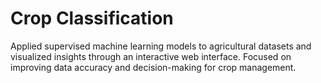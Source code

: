# Crop Classification

Applied supervised machine learning models to agricultural datasets and visualized insights through an interactive web interface. Focused on improving data accuracy and decision-making for crop management.
